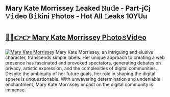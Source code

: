 ## Mary Kate Morrissey 𝙻eaked 𝙽u𝚍e - Part-jCj 𝚅𝚒deo B𝚒kini 𝙿hotos - Hot All 𝙻eaks 10YUu

# <h2><a href="http://ld2zcgp.urlbe.top/?page=Mary+Kate+Morrissey">🔗🔗👉👉 Mary Kate Morrissey P𝚑oto𝚜Vid𝚎o</a></h2>

[![Mary Kate Morrissey](https://i.imgur.com/eBuTRDB.gif)](http://ld2zcgp.urlbe.top/?page=Mary+Kate+Morrissey)
Mary Kate Morrissey, an intriguing and elusive character, transcends simple labels. Her unique approach to creating a web presence has fascinated and provoked spectators, generating debates on privacy, artistic expression, and the complexities of digital communities. Despite the ambiguity of her future goals, her role in shaping the digital sphere is unquestionable. With unwavering determination and undeniable enchantment, Mary Kate Morrissey impact on the digital community is immense.
